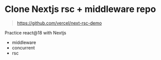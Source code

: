 # Clone Nextjs rsc + middleware repo

> https://github.com/vercel/next-rsc-demo

Practice react@18 with Nextjs

- middleware
- concurrent
- rsc
